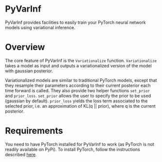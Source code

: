 # PyVarInf
PyVarInf provides facilities to easily train your PyTorch neural network models using variational inference.

# Overview
The core feature of PyVarInf is the `Variationalize` function. `Variationalize` takes a model as input and outputs a variationalized version of the model with gaussian posterior.

Variationalized models are similar to traditional PyTorch models, except that they resample their parameters according to their current posterior each time forward is called. They also provide two helper functions `set_prior` and `prior_loss`. `set_prior` allows the user to specify the prior to be used (gaussian by default). `prior_loss` yields the loss term associated to the selected prior, i.e. an approximation of KL(q || prior), where q is the current posterior.

# Requirements
You need to have PyTorch installed for PyVarInf to work (as PyTorch is not readily available on PyPi). To install PyTorch, follow the instructions described [here](http://pytorch.org/#pip-install-pytorch).
